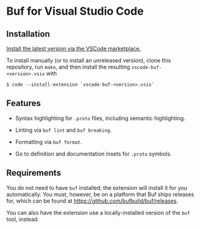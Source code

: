 # Buf for Visual Studio Code

## Installation

[Install the latest version via the VSCode marketplace.](https://marketplace.visualstudio.com/items?itemName=bufbuild.vscode-buf)

To install manually (or to install an unreleased version), clone this
repository, run `make`, and then install the resulting `vscode-buf-<version>.vsix`
with

```console
$ code --install-extension `vscode-buf-<version>.vsix`
```

## Features

- Syntax highlighting for `.proto` files, including semantic highlighting.

- Linting via `buf lint` and `buf breaking`.

- Formatting via `buf format`.

- Go to definition and documentation insets for `.proto` symbols.

## Requirements

You do not need to have `buf` installed; the extension will install it for
you automatically. You must, however, be on a platform that Buf ships releases
for, which can be found at https://github.com/bufbuild/buf/releases.

You can also have the extension use a locally-installed version of the `buf`
tool, instead.
